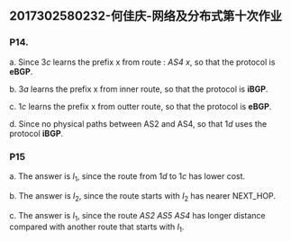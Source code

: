 ## 2017302580232-何佳庆-网络及分布式第十次作业

### P14.

a. Since $3c$ learns the prefix x from route : *AS4 x*, so that the protocol is **eBGP**.

b. $3a$ learns the prefix x from inner route, so that the protocol is **iBGP**.

c. $1c$ learns the prefix x from outter route, so that the protocol is **eBGP**.

d. Since no physical paths between AS2 and AS4, so that $1d$ uses the protocol **iBGP**.

### P15

a. The answer is $I_1$, since the route from $1d$ to $1c$ has lower cost.

b. The answer is $I_2$, since the route starts with $I_2$ has nearer NEXT_HOP.

c. The answer is $I_1$, since the route *AS2 AS5 AS4* has longer distance compared with another route that starts with $I_1$.